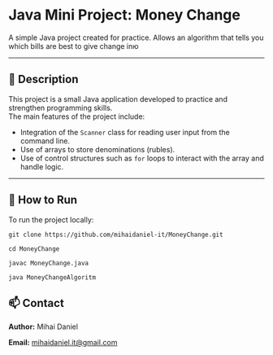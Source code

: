 # Java Mini Project: Money Change

A simple Java project created for practice. Allows an algorithm that tells you which bills are best to give change inю

---

## 📌 Description

This project is a small Java application developed to practice and strengthen programming skills.  
The main features of the project include:

- Integration of the `Scanner` class for reading user input from the command line.
- Use of arrays to store denominations (rubles).
- Use of control structures such as `for` loops to interact with the array and handle logic.

---

## 🚀 How to Run

To run the project locally:

```
git clone https://github.com/mihaidaniel-it/MoneyChange.git

cd MoneyChange

javac MoneyChange.java

java MoneyChangeAlgoritm
```

## 📫 Contact
**Author:** Mihai Daniel

**Email:** [mihaidaniel.it@gmail.com](mailto:mihaidaniel.it@gmail.com)
